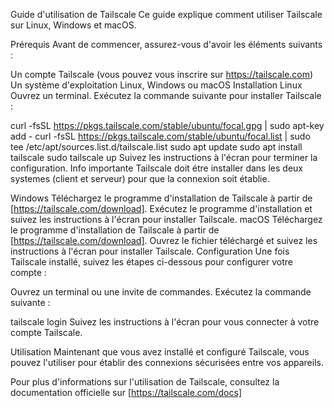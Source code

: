 Guide d'utilisation de Tailscale
Ce guide explique comment utiliser Tailscale sur Linux, Windows et macOS.

Prérequis
Avant de commencer, assurez-vous d'avoir les éléments suivants :

Un compte Tailscale (vous pouvez vous inscrire sur https://tailscale.com)
Un système d'exploitation Linux, Windows ou macOS
Installation
Linux
Ouvrez un terminal.
Exécutez la commande suivante pour installer Tailscale :

curl -fsSL https://pkgs.tailscale.com/stable/ubuntu/focal.gpg | sudo apt-key add -
curl -fsSL https://pkgs.tailscale.com/stable/ubuntu/focal.list | sudo tee /etc/apt/sources.list.d/tailscale.list
sudo apt update
sudo apt install tailscale
sudo tailscale up
Suivez les instructions à l'écran pour terminer la configuration.
Info importante
Tailscale doit étre installer dans les deux systemes (client et serveur) pour que la connexion soit établie.

Windows
Téléchargez le programme d'installation de Tailscale à partir de [https://tailscale.com/download].
Exécutez le programme d'installation et suivez les instructions à l'écran pour installer Tailscale.
macOS
Téléchargez le programme d'installation de Tailscale à partir de [https://tailscale.com/download].
Ouvrez le fichier téléchargé et suivez les instructions à l'écran pour installer Tailscale.
Configuration
Une fois Tailscale installé, suivez les étapes ci-dessous pour configurer votre compte :

Ouvrez un terminal ou une invite de commandes.
Exécutez la commande suivante :

tailscale login
Suivez les instructions à l'écran pour vous connecter à votre compte Tailscale.

Utilisation
Maintenant que vous avez installé et configuré Tailscale, vous pouvez l'utiliser pour établir des connexions sécurisées entre vos appareils.

Pour plus d'informations sur l'utilisation de Tailscale, consultez la documentation officielle sur [https://tailscale.com/docs]